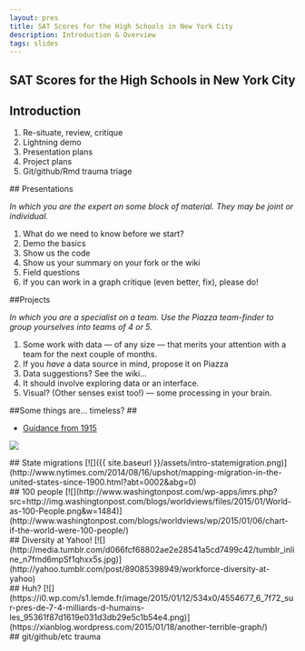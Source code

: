 ```yaml
---
layout: pres
title: SAT Scores for the High Schools in New York City
description: Introduction & Overview
tags: slides
---
```


<section>

# SAT Scores for the High Schools in New York City

</section>


<section>

# Introduction 

1. Re-situate, review, critique
1. Lightning demo
1. Presentation plans
1. Project plans
1. Git/github/Rmd trauma triage

</section>

<section>
## Presentations

_In which you are the expert on some block of material. They may be joint or individual._

1. What do we need to know before we start?
1. Demo the basics
1. Show us the code
1. Show us your summary on your fork or the wiki
1. Field questions
1. If you can work in a graph critique (even better, fix), please do!

</section>
<section>
##Projects

_In which you are a specialist on a team. Use the Piazza team-finder to group yourselves into teams of 4 or 5._ 

1. Some work with data — of any size — that merits your attention with a team for the next couple of months. 
1. If you *have* a data source in mind, propose it on Piazza
1. Data suggestions? See the wiki…
1. It should involve exploring data or an interface.
1. Visual? (Other senses exist too!) — some processing in your brain.

</section>
<section>
	<section>

##Some things are… timeless? ##

- [Guidance from 1915](http://sappingattention.blogspot.com/2014/08/data-visualization-rules-1915.html)

![](http://4.bp.blogspot.com/-gRF2vrK5VZc/U-qIG-FLrrI/AAAAAAAAEeM/A7hLYmTbrXU/s1600/1890StatAt.jpeg)
</section>
	<section>
## State migrations
[![]({{ site.baseurl }}/assets/intro-statemigration.png)](http://www.nytimes.com/2014/08/16/upshot/mapping-migration-in-the-united-states-since-1900.html?abt=0002&abg=0)
</section>
	<section>
## 100 people
[![](http://www.washingtonpost.com/wp-apps/imrs.php?src=http://img.washingtonpost.com/blogs/worldviews/files/2015/01/World-as-100-People.png&w=1484)](http://www.washingtonpost.com/blogs/worldviews/wp/2015/01/06/chart-if-the-world-were-100-people/)
</section>
	<section>
## Diversity at Yahoo!
[![](http://media.tumblr.com/d066fcf68802ae2e28541a5cd7499c42/tumblr_inline_n7fmd6mpSf1qhxx5s.jpg)](http://yahoo.tumblr.com/post/89085398949/workforce-diversity-at-yahoo)
</section>
	<section>
## Huh?
[![](https://i0.wp.com/s1.lemde.fr/image/2015/01/12/534x0/4554677_6_7f72_sur-pres-de-7-4-milliards-d-humains-les_95361f87d1619e031d3db29e5c1b54e4.png)](https://xianblog.wordpress.com/2015/01/18/another-terrible-graph/)
</section>
</section> 

<section>
	<section>
## git/github/etc trauma

</section>
</section>